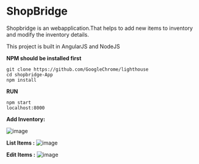 # ShopBridge

Shopbridge is an webapplication.That helps to add new items to inventory and modify the inventory details.

This project is built in AngularJS and NodeJS


**NPM should be installed first**

    git clone https://github.com/GoogleChrome/lighthouse
    cd shopbridge-App
    npm install



 **RUN**

    npm start
    localhost:8000


**Add Inventory:**

![image](https://user-images.githubusercontent.com/40335849/120881293-a3258c00-c5ed-11eb-8c81-7ba2deb1e5f1.png)


**List Items :**
![image](https://user-images.githubusercontent.com/40335849/120881390-70c85e80-c5ee-11eb-8d41-62c192c5475a.png)


**Edit Items :**
![image](https://user-images.githubusercontent.com/40335849/120881450-c3097f80-c5ee-11eb-9120-05b62f1bde55.png)
